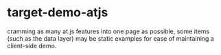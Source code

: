 # target-demo-atjs
cramming as many at.js features into one page as possible, some items (such as the data layer) may be static examples for ease of maintaining a client-side demo.
